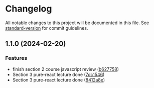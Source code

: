 # Changelog

All notable changes to this project will be documented in this file. See [standard-version](https://github.com/conventional-changelog/standard-version) for commit guidelines.

## 1.1.0 (2024-02-20)


### Features

* finish section 2 course javascript review ([b627758](https://github.com/Sacchi4649/Jonas-React-Course/commit/b62775838320fcd1433d06e80446fa4ded20f454))
* Section 3 pure-react lecture done ([7dc1546](https://github.com/Sacchi4649/Jonas-React-Course/commit/7dc1546d4b280547f792e13367687f1dd65aed70))
* Section 3 pure-react lecture done ([8412a8e](https://github.com/Sacchi4649/Jonas-React-Course/commit/8412a8ebc2acfbf8dcf9a1bda0a445189997753c))
